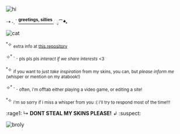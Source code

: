 ![hi](https://i.imgur.com/Em2whpW.gif)

⇢ ˗ˏˋ <ins><sup> **greetings, sillies** </sup></ins> ೃ⁀➷

![cat](https://graphic.neocities.org/Katze_91.gif)

˚✧ <sub> extra info at [this repository](https://github.com/loudbarking/weedchiefer) </sub>

✧˚ · . <sub> pls pls pls *interact if we share interests* <3 </sub>

˚✧ <sub> if you want to just *take inspiration* from my skins, you can, but *please inform me* (whisper or mention on my atabook!) </sub>

✧˚ · . <sub> often, i'm offtab either playing a video game, or editing a site! </sub>

˚✧ <sub> i'm so sorry if i miss a whisper from you :( i'll try to respond most of the time!!! </sub>

:rage1: ↳ **DONT STEAL MY SKINS PLEASE!** ↲ :suspect:

![broly](https://64.media.tumblr.com/6646d775a25b3e0212fdda18870e4ef4/0156889ba409db7e-50/s400x600/cfd724b6c9787736f348e31215e271a11fd99935.pnj)
